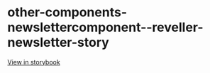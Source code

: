 # other-components-newslettercomponent--reveller-newsletter-story

[View in storybook](https://raw.githack.com/Independent-Digital-News-and-Media-Ltd/standard-pwamp-sb/PR-920-sb/index.html?path=/story/other-components-newslettercomponent--reveller-newsletter-story)